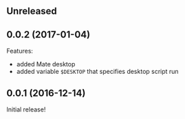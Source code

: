 ## Unreleased

## 0.0.2 (2017-01-04)

Features:

  - added Mate desktop
  - added variable `$DESKTOP` that specifies desktop script run

## 0.0.1 (2016-12-14)

Initial release!
